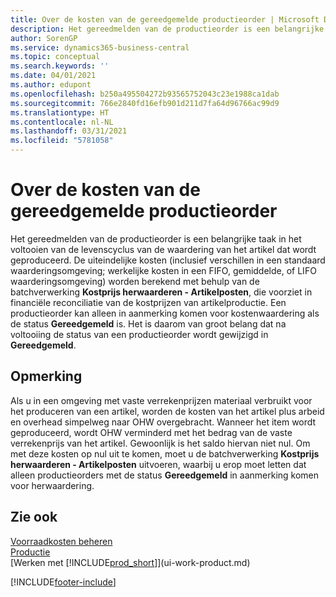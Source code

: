 ```yaml
---
title: Over de kosten van de gereedgemelde productieorder | Microsoft Docs
description: Het gereedmelden van de productieorder is een belangrijke taak in het voltooien van de levenscyclus van de waardering van het artikel dat wordt geproduceerd. De uiteindelijke kosten, inclusief verschillen in een standaardwaarderingsomgeving, werkelijke kosten in een FIFO, gemiddelde of LIFO-waarderingsomgeving, worden berekend met behulp van de batchverwerking Kostprijs herwaarderen - Artikelposten.
author: SorenGP
ms.service: dynamics365-business-central
ms.topic: conceptual
ms.search.keywords: ''
ms.date: 04/01/2021
ms.author: edupont
ms.openlocfilehash: b250a495504272b93565752043c23e1988ca1dab
ms.sourcegitcommit: 766e2840fd16efb901d211d7fa64d96766ac99d9
ms.translationtype: HT
ms.contentlocale: nl-NL
ms.lasthandoff: 03/31/2021
ms.locfileid: "5781058"
---
```

# <a name="about-finished-production-order-costs"></a>Over de kosten van de gereedgemelde productieorder
Het gereedmelden van de productieorder is een belangrijke taak in het voltooien van de levenscyclus van de waardering van het artikel dat wordt geproduceerd. De uiteindelijke kosten (inclusief verschillen in een standaard waarderingsomgeving; werkelijke kosten in een FIFO, gemiddelde, of LIFO waarderingsomgeving) worden berekend met behulp van de batchverwerking **Kostprijs herwaarderen - Artikelposten**, die voorziet in financiële reconciliatie van de kostprijzen van artikelproductie. Een productieorder kan alleen in aanmerking komen voor kostenwaardering als de status **Gereedgemeld** is. Het is daarom van groot belang dat na voltooiing de status van een productieorder wordt gewijzigd in **Gereedgemeld**.  

## <a name="example"></a>Opmerking  
 Als u in een omgeving met vaste verrekenprijzen materiaal verbruikt voor het produceren van een artikel, worden de kosten van het artikel plus arbeid en overhead simpelweg naar OHW overgebracht. Wanneer het item wordt geproduceerd, wordt OHW verminderd met het bedrag van de vaste verrekenprijs van het artikel. Gewoonlijk is het saldo hiervan niet nul. Om met deze kosten op nul uit te komen, moet u de batchverwerking **Kostprijs herwaarderen - Artikelposten** uitvoeren, waarbij u erop moet letten dat alleen productieorders met de status **Gereedgemeld** in aanmerking komen voor herwaardering.  

## <a name="see-also"></a>Zie ook  
[Voorraadkosten beheren](finance-manage-inventory-costs.md)  
[Productie](production-manage-manufacturing.md)  
[Werken met [!INCLUDE[prod_short](includes/prod_short.md)]](ui-work-product.md)


[!INCLUDE[footer-include](includes/footer-banner.md)]
